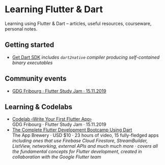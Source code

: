 # Learning Flutter & Dart

Learning using Flutter & Dart – articles, useful resources, courseware, personal notes.

## Getting started

* [Get Dart SDK](https://dart.dev/get-dart) _includes `dart2native` compiler producing self-contained binary executables_

## Community events

* [GDG Fribourg · Flutter Study Jam · 15.11.2019](community/20191115-flutter-study-jam/README.md)

## Learning & Codelabs

* [Codelab ‹Write Your First Flutter App›](https://github.com/olange/learning-flutter/issues/1)  
  GDG Fribourg · Flutter Study Jam · 15.11.2019
* [The Complete Flutter Development Bootcamp Using Dart](https://www.appbrewery.co/courses/enrolled/548873)  
  The App Brewery · USD $10 · 23 hours of video, 15 fully-fledged apps _including ones that use Firebase Cloud Firestore, StreamBuilder, ListView, networking, external APIs and much much more · covers all the fundamental concepts for Flutter development, created in collaboration with the Google Flutter team_
